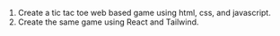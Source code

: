 1. Create a tic tac toe web based game using html, css, and javascript.
2. Create the same game using React and Tailwind.